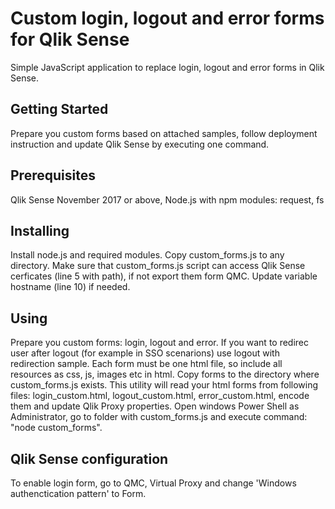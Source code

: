 # Custom login, logout and error forms for Qlik Sense
Simple JavaScript application to replace login, logout and error forms in Qlik Sense. 
## Getting Started
Prepare you custom forms based on attached samples, follow deployment instruction and update Qlik Sense by executing one command.
## Prerequisites
Qlik Sense November 2017 or above, Node.js with npm modules: request, fs  
## Installing
Install node.js and required modules. Copy custom_forms.js to any directory. Make sure that custom_forms.js script can access Qlik Sense cerficates (line 5 with path), if not export them form QMC. Update variable hostname (line 10) if needed. 
## Using
Prepare you custom forms: login, logout and error. If you want to redirec user after logout (for example in SSO scenarions) use logout with redirection sample. Each form must be one html file, so include all resources as css, js, images etc in html. Copy forms to the directory where custom_forms.js exists. This utility will read your html forms from following files: login_custom.html, logout_custom.html, error_custom.html, encode them and update Qlik Proxy properties. Open windows Power Shell as Administrator, go to folder with custom_forms.js and execute command: "node custom_forms".
## Qlik Sense configuration
To enable login form, go to QMC, Virtual Proxy and change 'Windows authenctication pattern' to Form. 
